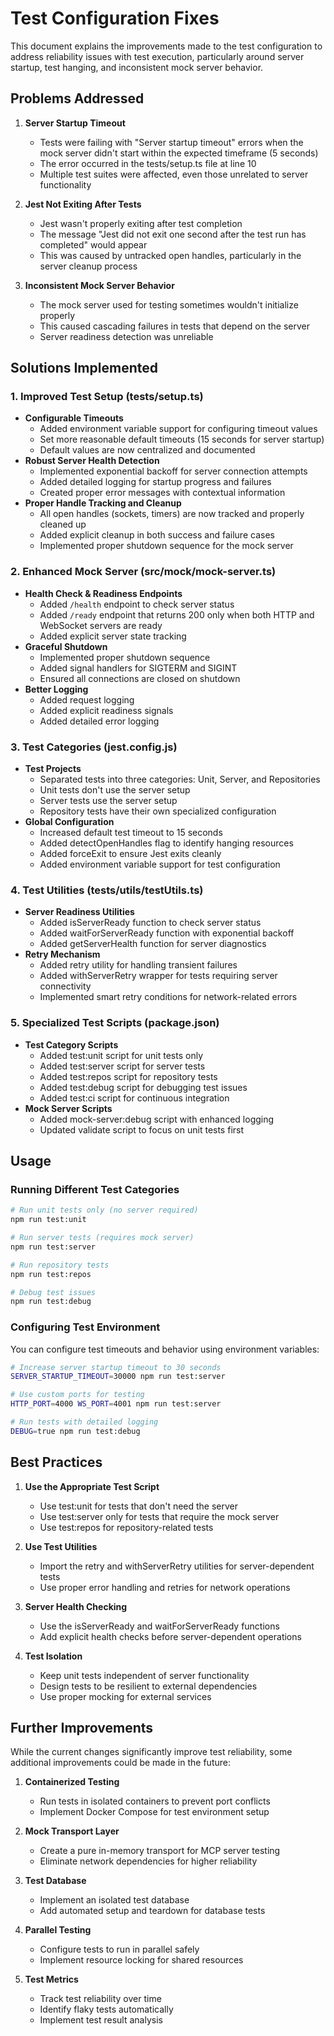 # Test Configuration Fixes

This document explains the improvements made to the test configuration to address reliability issues with test execution, particularly around server startup, test hanging, and inconsistent mock server behavior.

## Problems Addressed

1. **Server Startup Timeout**

   - Tests were failing with "Server startup timeout" errors when the mock server didn't start within the expected timeframe (5 seconds)
   - The error occurred in the tests/setup.ts file at line 10
   - Multiple test suites were affected, even those unrelated to server functionality

2. **Jest Not Exiting After Tests**

   - Jest wasn't properly exiting after test completion
   - The message "Jest did not exit one second after the test run has completed" would appear
   - This was caused by untracked open handles, particularly in the server cleanup process

3. **Inconsistent Mock Server Behavior**
   - The mock server used for testing sometimes wouldn't initialize properly
   - This caused cascading failures in tests that depend on the server
   - Server readiness detection was unreliable

## Solutions Implemented

### 1. Improved Test Setup (tests/setup.ts)

- **Configurable Timeouts**
  - Added environment variable support for configuring timeout values
  - Set more reasonable default timeouts (15 seconds for server startup)
  - Default values are now centralized and documented
- **Robust Server Health Detection**
  - Implemented exponential backoff for server connection attempts
  - Added detailed logging for startup progress and failures
  - Created proper error messages with contextual information
- **Proper Handle Tracking and Cleanup**
  - All open handles (sockets, timers) are now tracked and properly cleaned up
  - Added explicit cleanup in both success and failure cases
  - Implemented proper shutdown sequence for the mock server

### 2. Enhanced Mock Server (src/mock/mock-server.ts)

- **Health Check & Readiness Endpoints**
  - Added `/health` endpoint to check server status
  - Added `/ready` endpoint that returns 200 only when both HTTP and WebSocket servers are ready
  - Added explicit server state tracking
- **Graceful Shutdown**
  - Implemented proper shutdown sequence
  - Added signal handlers for SIGTERM and SIGINT
  - Ensured all connections are closed on shutdown
- **Better Logging**
  - Added request logging
  - Added explicit readiness signals
  - Added detailed error logging

### 3. Test Categories (jest.config.js)

- **Test Projects**
  - Separated tests into three categories: Unit, Server, and Repositories
  - Unit tests don't use the server setup
  - Server tests use the server setup
  - Repository tests have their own specialized configuration
- **Global Configuration**
  - Increased default test timeout to 15 seconds
  - Added detectOpenHandles flag to identify hanging resources
  - Added forceExit to ensure Jest exits cleanly
  - Added environment variable support for test configuration

### 4. Test Utilities (tests/utils/testUtils.ts)

- **Server Readiness Utilities**
  - Added isServerReady function to check server status
  - Added waitForServerReady function with exponential backoff
  - Added getServerHealth function for server diagnostics
- **Retry Mechanism**
  - Added retry utility for handling transient failures
  - Added withServerRetry wrapper for tests requiring server connectivity
  - Implemented smart retry conditions for network-related errors

### 5. Specialized Test Scripts (package.json)

- **Test Category Scripts**
  - Added test:unit script for unit tests only
  - Added test:server script for server tests
  - Added test:repos script for repository tests
  - Added test:debug script for debugging test issues
  - Added test:ci script for continuous integration
- **Mock Server Scripts**
  - Added mock-server:debug script with enhanced logging
  - Updated validate script to focus on unit tests first

## Usage

### Running Different Test Categories

```bash
# Run unit tests only (no server required)
npm run test:unit

# Run server tests (requires mock server)
npm run test:server

# Run repository tests
npm run test:repos

# Debug test issues
npm run test:debug
```

### Configuring Test Environment

You can configure test timeouts and behavior using environment variables:

```bash
# Increase server startup timeout to 30 seconds
SERVER_STARTUP_TIMEOUT=30000 npm run test:server

# Use custom ports for testing
HTTP_PORT=4000 WS_PORT=4001 npm run test:server

# Run tests with detailed logging
DEBUG=true npm run test:debug
```

## Best Practices

1. **Use the Appropriate Test Script**

   - Use test:unit for tests that don't need the server
   - Use test:server only for tests that require the mock server
   - Use test:repos for repository-related tests

2. **Use Test Utilities**

   - Import the retry and withServerRetry utilities for server-dependent tests
   - Use proper error handling and retries for network operations

3. **Server Health Checking**

   - Use the isServerReady and waitForServerReady functions
   - Add explicit health checks before server-dependent operations

4. **Test Isolation**
   - Keep unit tests independent of server functionality
   - Design tests to be resilient to external dependencies
   - Use proper mocking for external services

## Further Improvements

While the current changes significantly improve test reliability, some additional improvements could be made in the future:

1. **Containerized Testing**

   - Run tests in isolated containers to prevent port conflicts
   - Implement Docker Compose for test environment setup

2. **Mock Transport Layer**

   - Create a pure in-memory transport for MCP server testing
   - Eliminate network dependencies for higher reliability

3. **Test Database**

   - Implement an isolated test database
   - Add automated setup and teardown for database tests

4. **Parallel Testing**

   - Configure tests to run in parallel safely
   - Implement resource locking for shared resources

5. **Test Metrics**
   - Track test reliability over time
   - Identify flaky tests automatically
   - Implement test result analysis

